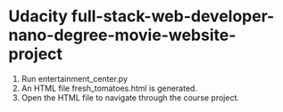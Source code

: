 # Udacity full-stack-web-developer-nano-degree-movie-website-project

1. Run entertainment_center.py 
2. An HTML file fresh_tomatoes.html is generated.
3. Open the HTML file to navigate through the course project.